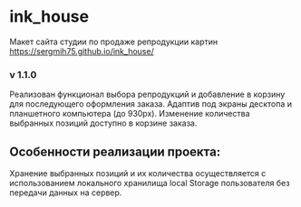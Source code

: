 # ink_house
Макет сайта студии по продаже репродукции картин
https://sergmih75.github.io/ink_house/

### v 1.1.0
Реализован функционал выбора репродукций и добавление в корзину для последующего оформления заказа.
Адаптив под экраны десктопа  и планшетного компьютера (до 930px).
Изменение количества выбранных позиций доступно в корзине заказа.

## Особенности реализации проекта:
Хранение выбранных позиций и их количества осуществляется с использованием локального хранилища local Storage пользователя без передачи данных на сервер.